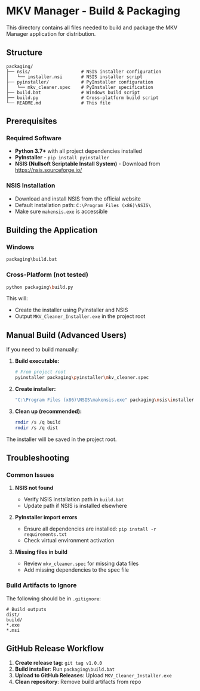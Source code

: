 # MKV Manager - Build & Packaging

This directory contains all files needed to build and package the MKV Manager application for distribution.

## Structure

```
packaging/
├── nsis/                   # NSIS installer configuration
│   └── installer.nsi       # NSIS installer script
├── pyinstaller/            # PyInstaller configuration
│   └── mkv_cleaner.spec    # PyInstaller specification
├── build.bat               # Windows build script
├── build.py                # Cross-platform build script
└── README.md               # This file
```

## Prerequisites

### Required Software

- **Python 3.7+** with all project dependencies installed
- **PyInstaller** - `pip install pyinstaller`
- **NSIS (Nullsoft Scriptable Install System)** - Download from https://nsis.sourceforge.io/

### NSIS Installation

- Download and install NSIS from the official website
- Default installation path: `C:\Program Files (x86)\NSIS\`
- Make sure `makensis.exe` is accessible

## Building the Application

### Windows

```bash
packaging\build.bat
```

### Cross-Platform (not tested)

```bash
python packaging\build.py
```

This will:

- Create the installer using PyInstaller and NSIS
- Output `MKV_Cleaner_Installer.exe` in the project root

## Manual Build (Advanced Users)

If you need to build manually:

1. **Build executable:**

   ```bash
   # From project root
   pyinstaller packaging\pyinstaller\mkv_cleaner.spec
   ```

2. **Create installer:**

   ```bash
   "C:\Program Files (x86)\NSIS\makensis.exe" packaging\nsis\installer.nsi
   ```

3. **Clean up (recommended):**
   ```bash
   rmdir /s /q build
   rmdir /s /q dist
   ```

The installer will be saved in the project root.

## Troubleshooting

### Common Issues

1. **NSIS not found**

   - Verify NSIS installation path in `build.bat`
   - Update path if NSIS is installed elsewhere

2. **PyInstaller import errors**

   - Ensure all dependencies are installed: `pip install -r requirements.txt`
   - Check virtual environment activation

3. **Missing files in build**
   - Review `mkv_cleaner.spec` for missing data files
   - Add missing dependencies to the spec file

### Build Artifacts to Ignore

The following should be in `.gitignore`:

```gitignore
# Build outputs
dist/
build/
*.exe
*.msi
```

## GitHub Release Workflow

1. **Create release tag**: `git tag v1.0.0`
2. **Build installer**: Run `packaging\build.bat`
3. **Upload to GitHub Releases**: Upload `MKV_Cleaner_Installer.exe`
4. **Clean repository**: Remove build artifacts from repo
